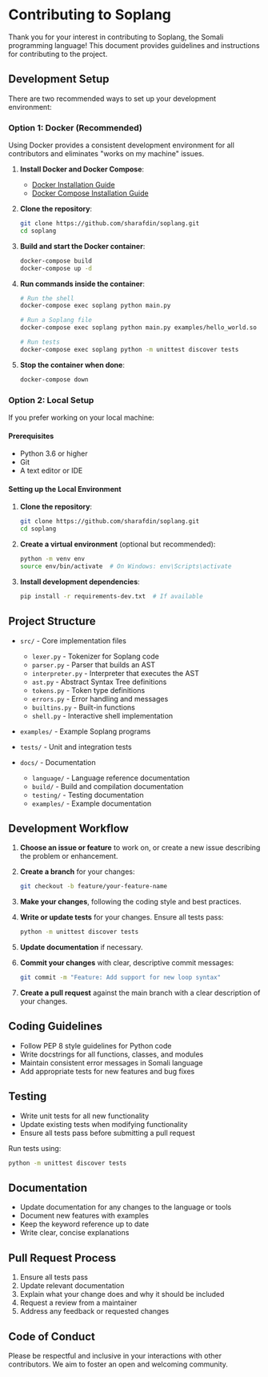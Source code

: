 # Contributing to Soplang

Thank you for your interest in contributing to Soplang, the Somali programming language! This document provides guidelines and instructions for contributing to the project.

## Development Setup

There are two recommended ways to set up your development environment:

### Option 1: Docker (Recommended)

Using Docker provides a consistent development environment for all contributors and eliminates "works on my machine" issues.

1. **Install Docker and Docker Compose**:
   - [Docker Installation Guide](https://docs.docker.com/get-docker/)
   - [Docker Compose Installation Guide](https://docs.docker.com/compose/install/)

2. **Clone the repository**:
   ```bash
   git clone https://github.com/sharafdin/soplang.git
   cd soplang
   ```

3. **Build and start the Docker container**:
   ```bash
   docker-compose build
   docker-compose up -d
   ```

4. **Run commands inside the container**:
   ```bash
   # Run the shell
   docker-compose exec soplang python main.py
   
   # Run a Soplang file
   docker-compose exec soplang python main.py examples/hello_world.so
   
   # Run tests
   docker-compose exec soplang python -m unittest discover tests
   ```

5. **Stop the container when done**:
   ```bash
   docker-compose down
   ```

### Option 2: Local Setup

If you prefer working on your local machine:

#### Prerequisites

- Python 3.6 or higher
- Git
- A text editor or IDE

#### Setting up the Local Environment

1. **Clone the repository**:
   ```bash
   git clone https://github.com/sharafdin/soplang.git
   cd soplang
   ```

2. **Create a virtual environment** (optional but recommended):
   ```bash
   python -m venv env
   source env/bin/activate  # On Windows: env\Scripts\activate
   ```

3. **Install development dependencies**:
   ```bash
   pip install -r requirements-dev.txt  # If available
   ```

## Project Structure

- `src/` - Core implementation files
  - `lexer.py` - Tokenizer for Soplang code
  - `parser.py` - Parser that builds an AST
  - `interpreter.py` - Interpreter that executes the AST
  - `ast.py` - Abstract Syntax Tree definitions
  - `tokens.py` - Token type definitions
  - `errors.py` - Error handling and messages
  - `builtins.py` - Built-in functions
  - `shell.py` - Interactive shell implementation
  
- `examples/` - Example Soplang programs
  
- `tests/` - Unit and integration tests
  
- `docs/` - Documentation
  - `language/` - Language reference documentation
  - `build/` - Build and compilation documentation
  - `testing/` - Testing documentation
  - `examples/` - Example documentation

## Development Workflow

1. **Choose an issue or feature** to work on, or create a new issue describing the problem or enhancement.

2. **Create a branch** for your changes:
   ```bash
   git checkout -b feature/your-feature-name
   ```

3. **Make your changes**, following the coding style and best practices.

4. **Write or update tests** for your changes. Ensure all tests pass:
   ```bash
   python -m unittest discover tests
   ```

5. **Update documentation** if necessary.

6. **Commit your changes** with clear, descriptive commit messages:
   ```bash
   git commit -m "Feature: Add support for new loop syntax"
   ```

7. **Create a pull request** against the main branch with a clear description of your changes.

## Coding Guidelines

- Follow PEP 8 style guidelines for Python code
- Write docstrings for all functions, classes, and modules
- Maintain consistent error messages in Somali language
- Add appropriate tests for new features and bug fixes

## Testing

- Write unit tests for all new functionality
- Update existing tests when modifying functionality
- Ensure all tests pass before submitting a pull request

Run tests using:
```bash
python -m unittest discover tests
```

## Documentation

- Update documentation for any changes to the language or tools
- Document new features with examples
- Keep the keyword reference up to date
- Write clear, concise explanations

## Pull Request Process

1. Ensure all tests pass
2. Update relevant documentation
3. Explain what your change does and why it should be included
4. Request a review from a maintainer
5. Address any feedback or requested changes

## Code of Conduct

Please be respectful and inclusive in your interactions with other contributors. We aim to foster an open and welcoming community. 